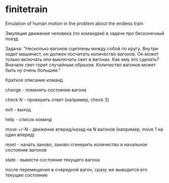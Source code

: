 # finitetrain
Emulation of human motion in the problem about the endless train

Эмуляция движения человека (по командам) в задаче про бесконечный поезд

Задача:
"Несколько вагонов сцеплены между собой по кругу. Внутри ходит машинист, он должен посчитать количество вагонов. Он может только включать или выключать свет в вагонах. Как ему это сделать?
Вначале свет горит случайным образом. Количество вагонов может быть ну очень большим."

Краткое описание команд

change  - поменять состояние вагона

check N - проверить ответ (например, check 3)

exit - выход

help - список команд

move +/-N - движение вперед/назад на N вагонов (например, move 1 на один вперед)

reset - начать заново, заново сгенерить количество и начальное состояние вагонов

state - вывести состояние текущего вагона


после перемещения в очередной вагон, сразу же выводится его текущее состояние